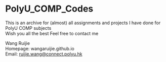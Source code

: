 # PolyU_COMP_Codes 
This is an archive for (almost) all assignments and projects I have done for PolyU COMP subjects  
Wish you all the best
Feel free to contact me   


Wang Ruijie   
Homepage: wangaruijie.github.io  
Email: ruijie.wang@connect.polyu.hk
